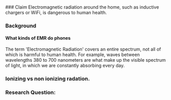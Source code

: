 <br/>

<br/>
### Claim
Electromagnetic radiation around the home, such as inductive chargers or WiFi, is dangerous to human health.

### Background

#### What kinds of EMR do phones
The term 'Electromagnetic Radiation' covers an entire spectrum, not all of which is harmful to human health. For example, waves between wavelengths 380 to 700 nanometers are what make up the visible spectrum of light, in which we are constantly absorbing every day. 

### Ionizing vs non ionizing radation.

### Research Question:
